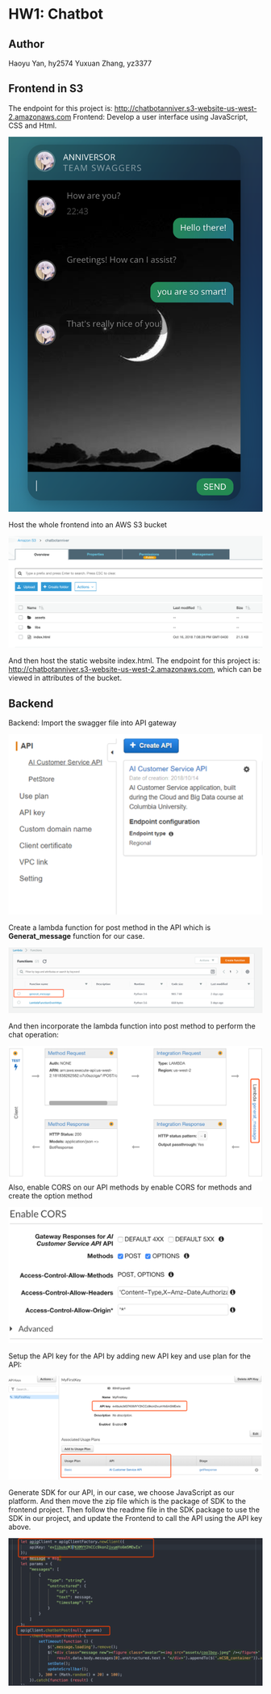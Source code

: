 # HW1: Chatbot

## Author

Haoyu Yan, hy2574
Yuxuan Zhang, yz3377

## Frontend in S3
The endpoint for this project is: http://chatbotanniver.s3-website-us-west-2.amazonaws.com
Frontend:
Develop a user interface using JavaScript, CSS and Html. 

![image-20181017224332985](assets/image-20181017224332985.png)

Host the whole frontend into an AWS S3 bucket

![image-20181017224438225](assets/image-20181017224438225.png)

And then host the static website index.html. 
The endpoint for this project is: http://chatbotanniver.s3-website-us-west-2.amazonaws.com, which can be viewed in attributes of the bucket.


## Backend
Backend:
Import the swagger file into API gateway

![image-20181017224534192](assets/image-20181017224534192.png)

Create a lambda function for post method in the API which is **Generat_message** function for our case.

![image-20181017224621527](assets/image-20181017224621527.png)

And then incorporate the lambda function into post method to perform the chat operation:

![image-20181017224725636](assets/image-20181017224725636.png)Also, enable CORS on our API methods by enable CORS for methods and create the option method 

![image-20181017224744098](assets/image-20181017224744098.png)

Setup the API key for the API by adding new API key and use plan for the API:

![image-20181017225014821](assets/image-20181017225014821.png)

Generate SDK for our API, in our case, we choose JavaScript as our platform. And then move the zip file which is the package of SDK to the frontend project. Then follow the readme file in the SDK package to use the SDK in our project, and update the Frontend to call the API using the API key above.

![image-20181017224853852](assets/image-20181017224853852.png)




